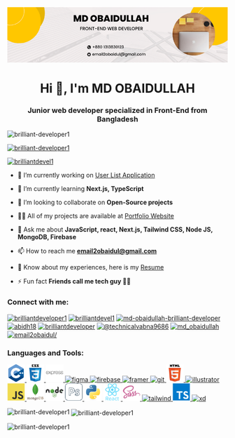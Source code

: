 <div align="center">
  <img src="https://github.com/Brilliant-Developer1/Brilliant-Developer1/blob/main/Untitled%20design.png" alt="logo" />
</div>
<h1 align="center">Hi 👋, I'm MD OBAIDULLAH</h1>
<h3 align="center">Junior web developer specialized in Front-End from Bangladesh</h3>

<p align="left"> <img src="https://komarev.com/ghpvc/?username=brilliant-developer1&label=Profile%20views&color=0e75b6&style=flat" alt="brilliant-developer1" /> </p>

<p align="left"> <a href="https://github.com/ryo-ma/github-profile-trophy"><img src="https://github-profile-trophy.vercel.app/?username=brilliant-developer1" alt="brilliant-developer1" /></a> </p>

<p align="left"> <a href="https://twitter.com/brilliantdevel1" target="blank"><img src="https://img.shields.io/twitter/follow/brilliantdevel1?logo=twitter&style=for-the-badge" alt="brilliantdevel1" /></a> </p>

- 🔭 I’m currently working on [User List Application](https://user-list-application-xi.vercel.app/)

- 🌱 I’m currently learning **Next.js, TypeScript**

- 👯 I’m looking to collaborate on **Open-Source projects**

- 👨‍💻 All of my projects are available at [Portfolio Website](https://obaidullah-portfolio.vercel.app/)

- 💬 Ask me about **JavaScript, react, Next.js, Tailwind CSS, Node JS, MongoDB, Firebase**

- 📫 How to reach me **email2obaidul@gmail.com**

- 📄 Know about my experiences, here is my [Resume](https://drive.google.com/file/d/1rJvhqtdq0iBdYjYeAvUF0PxrW9gLjNmi/view)

- ⚡ Fun fact **Friends call me tech guy 🧑‍💻**


<h3 align="left">Connect with me:</h3>
<p align="left">
<a href="https://dev.to/brilliantdeveloper1" target="blank"><img align="center" src="https://raw.githubusercontent.com/rahuldkjain/github-profile-readme-generator/master/src/images/icons/Social/devto.svg" alt="brilliantdeveloper1" height="30" width="40" /></a>
<a href="https://twitter.com/brilliantdevel1" target="blank"><img align="center" src="https://raw.githubusercontent.com/rahuldkjain/github-profile-readme-generator/master/src/images/icons/Social/twitter.svg" alt="brilliantdevel1" height="30" width="40" /></a>
<a href="https://linkedin.com/in/md-obaidullah-brilliant-developer" target="blank"><img align="center" src="https://raw.githubusercontent.com/rahuldkjain/github-profile-readme-generator/master/src/images/icons/Social/linked-in-alt.svg" alt="md-obaidullah-brilliant-developer" height="30" width="40" /></a>
<a href="https://fb.com/abidh18" target="blank"><img align="center" src="https://raw.githubusercontent.com/rahuldkjain/github-profile-readme-generator/master/src/images/icons/Social/facebook.svg" alt="abidh18" height="30" width="40" /></a>
<a href="https://instagram.com/brilliantdeveloper" target="blank"><img align="center" src="https://raw.githubusercontent.com/rahuldkjain/github-profile-readme-generator/master/src/images/icons/Social/instagram.svg" alt="brilliantdeveloper" height="30" width="40" /></a>
<a href="https://www.youtube.com/c/@technicalvabna9686" target="blank"><img align="center" src="https://raw.githubusercontent.com/rahuldkjain/github-profile-readme-generator/master/src/images/icons/Social/youtube.svg" alt="@technicalvabna9686" height="30" width="40" /></a>
<a href="https://codeforces.com/profile/md_obaidullah" target="blank"><img align="center" src="https://raw.githubusercontent.com/rahuldkjain/github-profile-readme-generator/master/src/images/icons/Social/codeforces.svg" alt="md_obaidullah" height="30" width="40" /></a>
<a href="https://www.leetcode.com/email2obaidul/" target="blank"><img align="center" src="https://raw.githubusercontent.com/rahuldkjain/github-profile-readme-generator/master/src/images/icons/Social/leet-code.svg" alt="email2obaidul/" height="30" width="40" /></a>
</p>

<h3 align="left">Languages and Tools:</h3>
<p align="left"> <a href="https://www.w3schools.com/cpp/" target="_blank" rel="noreferrer"> <img src="https://raw.githubusercontent.com/devicons/devicon/master/icons/cplusplus/cplusplus-original.svg" alt="cplusplus" width="40" height="40"/> </a> <a href="https://www.w3schools.com/css/" target="_blank" rel="noreferrer"> <img src="https://raw.githubusercontent.com/devicons/devicon/master/icons/css3/css3-original-wordmark.svg" alt="css3" width="40" height="40"/> </a> <a href="https://expressjs.com" target="_blank" rel="noreferrer"> <img src="https://raw.githubusercontent.com/devicons/devicon/master/icons/express/express-original-wordmark.svg" alt="express" width="40" height="40"/> </a> <a href="https://www.figma.com/" target="_blank" rel="noreferrer"> <img src="https://www.vectorlogo.zone/logos/figma/figma-icon.svg" alt="figma" width="40" height="40"/> </a> <a href="https://firebase.google.com/" target="_blank" rel="noreferrer"> <img src="https://www.vectorlogo.zone/logos/firebase/firebase-icon.svg" alt="firebase" width="40" height="40"/> </a> <a href="https://www.framer.com/" target="_blank" rel="noreferrer"> <img src="https://www.vectorlogo.zone/logos/framer/framer-icon.svg" alt="framer" width="40" height="40"/> </a> <a href="https://git-scm.com/" target="_blank" rel="noreferrer"> <img src="https://www.vectorlogo.zone/logos/git-scm/git-scm-icon.svg" alt="git" width="40" height="40"/> </a> <a href="https://www.w3.org/html/" target="_blank" rel="noreferrer"> <img src="https://raw.githubusercontent.com/devicons/devicon/master/icons/html5/html5-original-wordmark.svg" alt="html5" width="40" height="40"/> </a> <a href="https://www.adobe.com/in/products/illustrator.html" target="_blank" rel="noreferrer"> <img src="https://www.vectorlogo.zone/logos/adobe_illustrator/adobe_illustrator-icon.svg" alt="illustrator" width="40" height="40"/> </a> <a href="https://developer.mozilla.org/en-US/docs/Web/JavaScript" target="_blank" rel="noreferrer"> <img src="https://raw.githubusercontent.com/devicons/devicon/master/icons/javascript/javascript-original.svg" alt="javascript" width="40" height="40"/> </a> <a href="https://www.mongodb.com/" target="_blank" rel="noreferrer"> <img src="https://raw.githubusercontent.com/devicons/devicon/master/icons/mongodb/mongodb-original-wordmark.svg" alt="mongodb" width="40" height="40"/> </a> <a href="https://nodejs.org" target="_blank" rel="noreferrer"> <img src="https://raw.githubusercontent.com/devicons/devicon/master/icons/nodejs/nodejs-original-wordmark.svg" alt="nodejs" width="40" height="40"/> </a> <a href="https://www.photoshop.com/en" target="_blank" rel="noreferrer"> <img src="https://raw.githubusercontent.com/devicons/devicon/master/icons/photoshop/photoshop-line.svg" alt="photoshop" width="40" height="40"/> </a> <a href="https://www.python.org" target="_blank" rel="noreferrer"> <img src="https://raw.githubusercontent.com/devicons/devicon/master/icons/python/python-original.svg" alt="python" width="40" height="40"/> </a> <a href="https://reactjs.org/" target="_blank" rel="noreferrer"> <img src="https://raw.githubusercontent.com/devicons/devicon/master/icons/react/react-original-wordmark.svg" alt="react" width="40" height="40"/> </a> <a href="https://sass-lang.com" target="_blank" rel="noreferrer"> <img src="https://raw.githubusercontent.com/devicons/devicon/master/icons/sass/sass-original.svg" alt="sass" width="40" height="40"/> </a> <a href="https://tailwindcss.com/" target="_blank" rel="noreferrer"> <img src="https://www.vectorlogo.zone/logos/tailwindcss/tailwindcss-icon.svg" alt="tailwind" width="40" height="40"/> </a> <a href="https://www.typescriptlang.org/" target="_blank" rel="noreferrer"> <img src="https://raw.githubusercontent.com/devicons/devicon/master/icons/typescript/typescript-original.svg" alt="typescript" width="40" height="40"/> </a> <a href="https://www.adobe.com/products/xd.html" target="_blank" rel="noreferrer"> <img src="https://cdn.worldvectorlogo.com/logos/adobe-xd.svg" alt="xd" width="40" height="40"/> </a> </p>

<p><img align="left" src="https://github-readme-stats.vercel.app/api/top-langs?username=brilliant-developer1&show_icons=true&locale=en&layout=compact" alt="brilliant-developer1" /></p>

<p>&nbsp;<img align="center" src="https://github-readme-stats.vercel.app/api?username=brilliant-developer1&show_icons=true&locale=en" alt="brilliant-developer1" /></p>

<p><img align="center" src="https://github-readme-streak-stats.herokuapp.com/?user=brilliant-developer1&" alt="brilliant-developer1" /></p>
